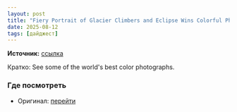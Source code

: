 ```yaml
---
layout: post
title: "Fiery Portrait of Glacier Climbers and Eclipse Wins Colorful Photo Contest"
date: 2025-08-12
tags: [дайджест]
---
```


**Источник:** [ссылка](https://petapixel.com/2025/08/05/fiery-portrait-of-glacier-climbers-and-eclipse-wins-colorful-photo-contest/)

Кратко: See some of the world's best color photographs.

### Где посмотреть
- Оригинал: [перейти]({link})
